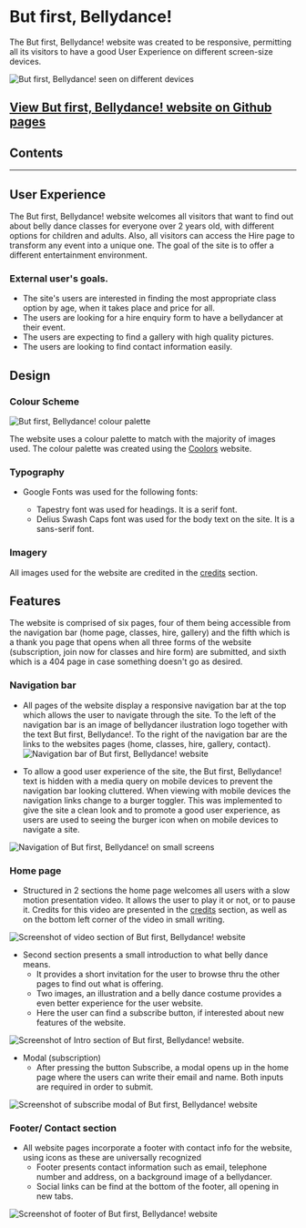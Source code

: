 # But first, Bellydance!

The But first, Bellydance! website was created to be responsive, permitting all its visitors to have a good User Experience on different screen-size devices. 

![But first, Bellydance! seen on different devices](assets/images/site-responsive.png)

[View But first, Bellydance! website on Github pages](https://cristianadvd.github.io/but-first-bellydance/)
---

## Contents

---

## User Experience

The But first, Bellydance! website welcomes all visitors that want to find out about belly dance classes for everyone over 2 years old, with different options for children and adults. Also, all visitors can access the Hire page to transform any event into a unique one. The goal of the site is to offer a different entertainment environment.

### External user's goals.

  - The site's users are interested in finding the most appropriate class option by age, when it takes place and price for all.
  - The users are looking for a hire enquiry form to have a bellydancer at their event.
  - The users are expecting to find a gallery with high quality pictures.
  - The users are looking to find contact information easily.


## Design

### Colour Scheme

![But first, Bellydance! colour palette](assets/images/color-palette.png)

The website uses a colour palette to match with the majority of images used. The colour palette was created using the [Coolors](https://coolors.co/) website.


### Typography 

- Google Fonts was used for the following fonts:

  - Tapestry font was used for headings. It is a serif font.
  - Delius Swash Caps font was used for the body text on the site. It is a sans-serif font.

### Imagery

All images used for the website are credited in the [credits](#Credits) section.


## Features

The website is comprised of six pages, four of them being accessible from the navigation bar (home page, classes, hire, gallery) and the fifth which is a thank you page that opens when all three forms of the website (subscription, join now for classes and hire form) are submitted, and sixth which is a 404 page in case something doesn't go as desired.

### Navigation bar

- All pages of the website display a responsive navigation bar at the top which allows the user to navigate through the site.  To the left of the navigation bar is an image of bellydancer ilustration logo together with the text But first, Bellydance!. To the right of the navigation bar are the links to the websites pages (home, classes, hire, gallery, contact). 
![Navigation bar of But first, Bellydance! website](assets/images/navbar-printscreen.png)

- To allow a good user experience of the site, the But first, Bellydance! text is hidden with a media query on mobile devices to prevent the navigation bar looking cluttered. When viewing with mobile devices the navigation links change to a burger toggler. This was implemented to give the site a clean look and to promote a good user experience, as users are used to seeing the burger icon when on mobile devices to navigate a site.


![Navigation of But first, Bellydance! on small screens](assets/images/navbar-smallscreen.png)


### Home page

- Structured in 2 sections the home page welcomes all users with a slow motion presentation video. It allows the user to play it or not, or to pause it. 
Credits for this video are presented in the [credits](#Credits) section, as well as on the bottom left corner of the video in small writing.

![Screenshot of video section of But first, Bellydance! website](assets/images/video-section-screen.png)

- Second section presents a small introduction to what belly dance means.
  - It provides a short invitation for the user to browse thru the other pages to find out what is offering.
  - Two images, an illustration and a belly dance costume provides a even better experience for the user website.
  - Here the user can find a subscribe button, if interested about new features of the website.

 ![Screenshot of Intro section of But first, Bellydance! website.](assets/images/intro-section-screen.png)

- Modal (subscription)
  - After pressing the button Subscribe, a modal opens up in the home page where the users can write their email and name. Both inputs are required in order to submit.

 ![Screenshot of subscribe modal of But first, Bellydance! website](assets/images/subscribe-modal-screen.png)

 ### Footer/ Contact section

- All website pages incorporate a footer with contact info for the website, using icons as these are universally recognized
  - Footer presents contact information such as email, telephone number and address, on a background image of a bellydancer.
  - Social links can be find at the bottom of the footer, all opening in new tabs.

![Screenshot of footer of But first, Bellydance! website](assets/images/contact-screen.png)






